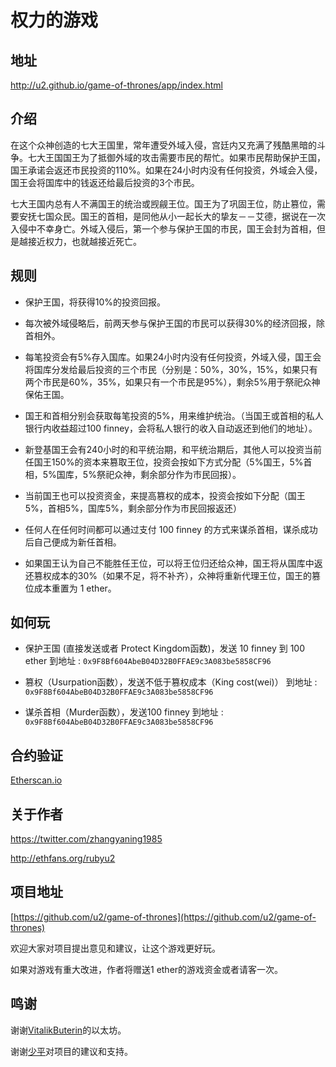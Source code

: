 # 权力的游戏

## 地址

http://u2.github.io/game-of-thrones/app/index.html

## 介绍

在这个众神创造的七大王国里，常年遭受外域入侵，宫廷内又充满了残酷黑暗的斗争。七大王国国王为了抵御外域的攻击需要市民的帮忙。如果市民帮助保护王国，国王承诺会返还市民投资的110%。如果在24小时内没有任何投资，外域会入侵，国王会将国库中的钱返还给最后投资的3个市民。

七大王国内总有人不满国王的统治或觊觎王位。国王为了巩固王位，防止篡位，需要安抚七国众民。国王的首相，是同他从小一起长大的挚友－－艾德，据说在一次入侵中不幸身亡。外域入侵后，第一个参与保护王国的市民，国王会封为首相，但是越接近权力，也就越接近死亡。

## 规则

* 保护王国，将获得10%的投资回报。

* 每次被外域侵略后，前两天参与保护王国的市民可以获得30%的经济回报，除首相外。

* 每笔投资会有5%存入国库。如果24小时内没有任何投资，外域入侵，国王会将国库分发给最后投资的三个市民（分别是：50%，30%，15%，如果只有两个市民是60%，35%，如果只有一个市民是95%），剩余5%用于祭祀众神保佑王国。

* 国王和首相分别会获取每笔投资的5%，用来维护统治。（当国王或首相的私人银行内收益超过100 finney，会将私人银行的收入自动返还到他们的地址）。

* 新登基国王会有240小时的和平统治期，和平统治期后，其他人可以投资当前任国王150%的资本来篡取王位，投资会按如下方式分配（5%国王，5%首相，5%国库，5%祭祀众神，剩余部分作为市民回报）。

* 当前国王也可以投资资金，来提高篡权的成本，投资会按如下分配（国王5%，首相5%，国库5%，剩余部分作为市民回报返还）

* 任何人在任何时间都可以通过支付 100 finney 的方式来谋杀首相，谋杀成功后自己便成为新任首相。

* 如果国王认为自己不能胜任王位，可以将王位归还给众神，国王将从国库中返还篡权成本的30%（如果不足，将不补齐），众神将重新代理王位，国王的篡位成本重置为 1 ether。

## 如何玩

* 保护王国 (直接发送或者 Protect Kingdom函数)，发送 10 finney 到 100 ether 到地址 : `0x9F8Bf604AbeB04D32B0FFAE9c3A083be5858CF96`

* 篡权（Usurpation函数），发送不低于篡权成本（King cost(wei)） 到地址 : `0x9F8Bf604AbeB04D32B0FFAE9c3A083be5858CF96`

* 谋杀首相（Murder函数），发送100 finney 到地址 : `0x9F8Bf604AbeB04D32B0FFAE9c3A083be5858CF96`

## 合约验证

[Etherscan.io](http://etherscan.io/address/0x9F8Bf604AbeB04D32B0FFAE9c3A083be5858CF96#code)

## 关于作者

https://twitter.com/zhangyaning1985

http://ethfans.org/rubyu2

## 项目地址

[https://github.com/u2/game-of-thrones](https://github.com/u2/game-of-thrones)

欢迎大家对项目提出意见和建议，让这个游戏更好玩。

如果对游戏有重大改进，作者将赠送1 ether的游戏资金或者请客一次。

## 鸣谢

谢谢[VitalikButerin](https://twitter.com/VitalikButerin)的以太坊。

谢谢[少平](http://ethfans.org/shaoping)对项目的建议和支持。
